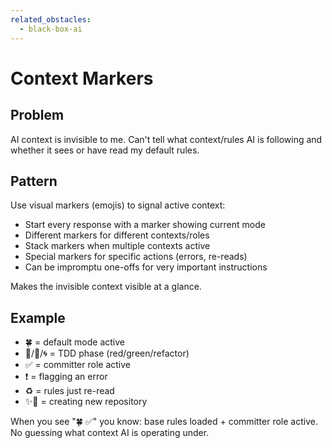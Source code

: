 ```yaml
---
related_obstacles:
  - black-box-ai
---
```


# Context Markers

## Problem
AI context is invisible to me. Can't tell what context/rules AI is following and whether it sees or have read my default rules. 

## Pattern
Use visual markers (emojis) to signal active context:
- Start every response with a marker showing current mode
- Different markers for different contexts/roles
- Stack markers when multiple contexts active
- Special markers for specific actions (errors, re-reads)
- Can be impromptu one-offs for very important instructions

Makes the invisible context visible at a glance.

## Example
- 🍀 = default mode active
- 🔴/🌱/🌀 = TDD phase (red/green/refactor)
- ✅ = committer role active
- ❗️ = flagging an error
- ♻️ = rules just re-read
- ✨📂 = creating new repository

When you see "🍀 ✅" you know: base rules loaded + committer role active.
No guessing what context AI is operating under.